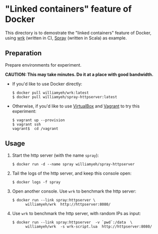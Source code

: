 # "Linked containers" feature of Docker


This directory is to demostrate the "linked containers" feature of Docker, using [wrk](https://github.com/William-Yeh/docker-wrk) (written in C), [Spray](https://github.com/William-Yeh/Docker-Spray-HttpServer) (written in Scala) as example.



## Preparation

Prepare environments for experiment.

**CAUTION: This may take minutes. Do it at a place with good bandwidth.**


- If you'd like to use Docker directly:

  ```
  $ docker pull williamyeh/wrk:latest
  $ docker pull williamyeh/spray-httpserver:latest
  ```


- Otherwise, if you'd like to use [VirtualBox](https://www.virtualbox.org/) and [Vagrant](http://www.vagrantup.com/) to try this experiment:

  ```
  $ vagrant up --provision
  $ vagrant ssh
  vagrant$  cd /vagrant
  ```



## Usage


1. Start the http server (with the name `spray`):

   ```
   $ docker run -d --name spray williamyeh/spray-httpserver
   ```

2. Tail the logs of the http server, and keep this console open:

   ```
   $ docker logs -f spray
   ```

3. Open another console.  Use `wrk` to benchmark the http server:

   ```
   $ docker run --link spray:httpserver \
         williamyeh/wrk  http://httpserver:8080/
   ```


4. Use `wrk` to benchmark the http server, with random IPs as input:

   ```
   $ docker run --link spray:httpserver  -v `pwd`:/data  \
         williamyeh/wrk  -s wrk-script.lua  http://httpserver:8080/

   ```
